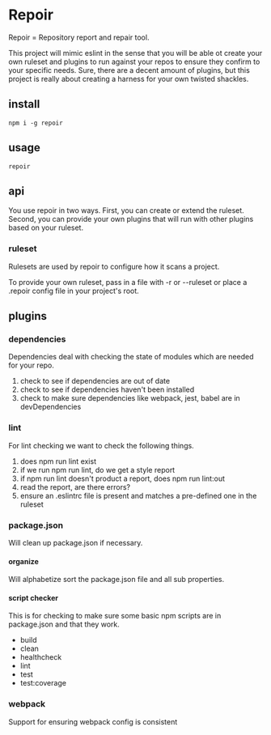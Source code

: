 
# Repoir

Repoir = Repository report and repair tool. 

This project will mimic eslint in the sense that you will be able ot create your own ruleset and plugins to run against your repos to ensure they confirm to your specific needs. Sure, there are a decent amount of plugins, but this project is really about creating a harness for your own twisted shackles. 

## install

`
npm i -g repoir
`

## usage

`
repoir
`

## api

You use repoir in two ways. 
First, you can create or extend the ruleset. 
Second, you can provide your own plugins that will run with other plugins based on your ruleset. 

### ruleset

Rulesets are used by repoir to configure how it scans a project. 

To provide your own ruleset, pass in a file with -r or --ruleset or place a .repoir config file in your project's root. 


## plugins

### dependencies

Dependencies deal with checking the state of modules which are needed for your repo. 

1. check to see if dependencies are out of date
2. check to see if dependencies haven't been installed
3. check to make sure dependencies like webpack, jest, babel are in devDependencies


### lint

For lint checking we want to check the following things. 

1. does npm run lint exist
2. if we run npm run lint, do we get a style report
3. if npm run lint doesn't product a report, does npm run lint:out
4. read the report, are there errors? 
5. ensure an .eslintrc file is present and matches a pre-defined one in the ruleset

### package.json

Will clean up package.json if necessary. 

#### organize

Will alphabetize sort the package.json file and all sub properties. 

#### script checker

This is for checking to make sure some basic npm scripts are in package.json and that they work. 

* build 
* clean
* healthcheck
* lint
* test
* test:coverage


### webpack 

Support for ensuring webpack config is consistent

